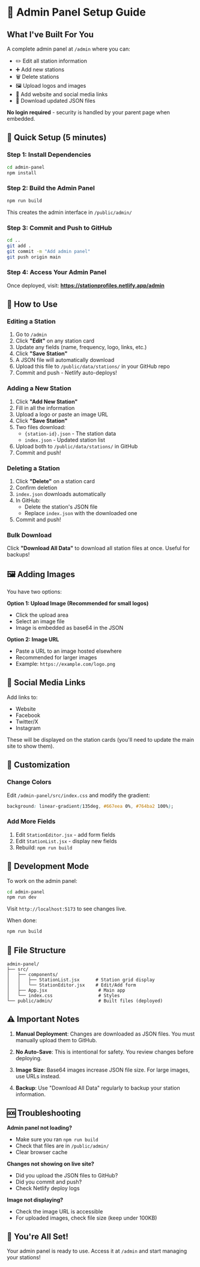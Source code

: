 # 🎯 Admin Panel Setup Guide

## What I've Built For You

A complete admin panel at `/admin` where you can:
- ✏️ Edit all station information
- ➕ Add new stations
- 🗑️ Delete stations
- 🖼️ Upload logos and images
- 🔗 Add website and social media links
- 💾 Download updated JSON files

**No login required** - security is handled by your parent page when embedded.

## 🚀 Quick Setup (5 minutes)

### Step 1: Install Dependencies

```bash
cd admin-panel
npm install
```

### Step 2: Build the Admin Panel

```bash
npm run build
```

This creates the admin interface in `/public/admin/`

### Step 3: Commit and Push to GitHub

```bash
cd ..
git add .
git commit -m "Add admin panel"
git push origin main
```

### Step 4: Access Your Admin Panel

Once deployed, visit:
**https://stationprofiles.netlify.app/admin**

## 📝 How to Use

### Editing a Station

1. Go to `/admin`
2. Click **"Edit"** on any station card
3. Update any fields (name, frequency, logo, links, etc.)
4. Click **"Save Station"**
5. A JSON file will automatically download
6. Upload this file to `/public/data/stations/` in your GitHub repo
7. Commit and push - Netlify auto-deploys!

### Adding a New Station

1. Click **"Add New Station"**
2. Fill in all the information
3. Upload a logo or paste an image URL
4. Click **"Save Station"**
5. Two files download:
   - `{station-id}.json` - The station data
   - `index.json` - Updated station list
6. Upload both to `/public/data/stations/` in GitHub
7. Commit and push!

### Deleting a Station

1. Click **"Delete"** on a station card
2. Confirm deletion
3. `index.json` downloads automatically
4. In GitHub:
   - Delete the station's JSON file
   - Replace `index.json` with the downloaded one
5. Commit and push!

### Bulk Download

Click **"Download All Data"** to download all station files at once. Useful for backups!

## 🖼️ Adding Images

You have two options:

**Option 1: Upload Image (Recommended for small logos)**
- Click the upload area
- Select an image file
- Image is embedded as base64 in the JSON

**Option 2: Image URL**
- Paste a URL to an image hosted elsewhere
- Recommended for larger images
- Example: `https://example.com/logo.png`

## 🔗 Social Media Links

Add links to:
- Website
- Facebook
- Twitter/X
- Instagram

These will be displayed on the station cards (you'll need to update the main site to show them).

## 🎨 Customization

### Change Colors

Edit `/admin-panel/src/index.css` and modify the gradient:

```css
background: linear-gradient(135deg, #667eea 0%, #764ba2 100%);
```

### Add More Fields

1. Edit `StationEditor.jsx` - add form fields
2. Edit `StationList.jsx` - display new fields
3. Rebuild: `npm run build`

## 🔄 Development Mode

To work on the admin panel:

```bash
cd admin-panel
npm run dev
```

Visit `http://localhost:5173` to see changes live.

When done:
```bash
npm run build
```

## 📁 File Structure

```
admin-panel/
├── src/
│   ├── components/
│   │   ├── StationList.jsx      # Station grid display
│   │   └── StationEditor.jsx    # Edit/Add form
│   ├── App.jsx                   # Main app
│   └── index.css                 # Styles
└── public/admin/                 # Built files (deployed)
```

## ⚠️ Important Notes

1. **Manual Deployment**: Changes are downloaded as JSON files. You must manually upload them to GitHub.

2. **No Auto-Save**: This is intentional for safety. You review changes before deploying.

3. **Image Size**: Base64 images increase JSON file size. For large images, use URLs instead.

4. **Backup**: Use "Download All Data" regularly to backup your station information.

## 🆘 Troubleshooting

**Admin panel not loading?**
- Make sure you ran `npm run build`
- Check that files are in `/public/admin/`
- Clear browser cache

**Changes not showing on live site?**
- Did you upload the JSON files to GitHub?
- Did you commit and push?
- Check Netlify deploy logs

**Image not displaying?**
- Check the image URL is accessible
- For uploaded images, check file size (keep under 100KB)

## 🎉 You're All Set!

Your admin panel is ready to use. Access it at `/admin` and start managing your stations!
